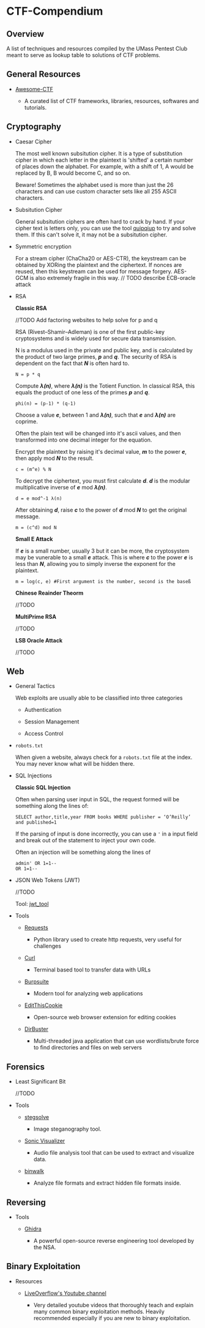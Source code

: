 # CTF-Compendium

## Overview

A list of techniques and resources compiled by the UMass Pentest Club meant to serve as lookup table to solutions of CTF problems.

## General Resources

* [Awesome-CTF](https://github.com/apsdehal/awesome-ctf)

    - A curated list of CTF frameworks, libraries, resources, softwares and tutorials. 

## Cryptography

* Caesar Cipher

	The most well known subsitution cipher. It is a type of substitution cipher in which each letter in the plaintext is 'shifted' a certain number of places down the alphabet. For example, with a shift of 1, A would be replaced by B, B would become C, and so on.

	Beware! Sometimes the alphabet used is more than just the 26 characters and can use custom character sets like all 255 ASCII characters.
	
* Subsitution Cipher

	General subsitution ciphers are often hard to crack by hand. If your cipher text is letters only, you can use the tool [quipqiup](https://quipqiup.com/) to try and solve them. If this can't solve it, it may not be a subsitution cipher.

* Symmetric encryption

	For a stream cipher (ChaCha20 or AES-CTR), the keystream can be obtained by XORing the plaintext and the ciphertext. If nonces are reused, then this keystream can be used for message forgery. AES-GCM is also extremely fragile in this way.
	// TODO describe ECB-oracle attack

* RSA
	
	**Classic RSA**

	//TODO Add factoring websites to help solve for p and q

	RSA (Rivest–Shamir–Adleman) is one of the first public-key cryptosystems and is widely used for secure data transmission.

	N is a modulus used in the private and public key, and is calculated by the product of two large primes, _**p**_ and _**q**_. The security of RSA is dependent on the fact that _**N**_ is often hard to.

	```
	N = p * q
	```

	Compute _**λ(n)**_, where _**λ(n)**_ is the Totient Function. In classical RSA, this equals the product of one less of the primes _**p**_ and _**q**_.

	```
	phi(n) = (p-1) * (q-1)
	```

	Choose a value _**e**_, between 1 and _**λ(n)**_, such that _**e**_ and _**λ(n)**_ are coprime.

	Often the plain text will be changed into it's ascii values, and then transformed into one decimal integer for the equation.

	Encrypt the plaintext by raising it's decimal value, _**m**_ to the power _**e**_, then apply mod _**N**_ to the result.

	```
	c = (m^e) % N
	```

	To decrypt the ciphertext, you must first calculate _**d**_. _**d**_ is the modular multiplicative inverse of _**e**_ mod _**λ(n)**_.

	```
	d = e mod^-1 λ(n)
	```

	After obtaining _**d**_, raise _**c**_ to the power of _**d**_ mod _**N**_ to get the original message.

	```
	m = (c^d) mod N
	```

	**Small E Attack**

	If _**e**_ is a small number, usually 3 but it can be more, the cryptosystem may be vunerable to a small _**e**_ attack. This is where _**c**_ to the power _**e**_ is less than _**N**_, allowing you to simply inverse the exponent for the plaintext.

	```
	m = log(c, e) #First argument is the number, second is the baseß
	```

	**Chinese Reainder Theorm**

	//TODO

	**MultiPrime RSA**

	//TODO

	**LSB Oracle Attack**

	//TODO

## Web

* General Tactics

	Web exploits are usually able to be classified into three categories

	- Authentication

	- Session Management 

	- Access Control

* `robots.txt` 
	
	When given a website, always check for a `robots.txt` file at the index. You may never know what will be hidden there.

* SQL Injections
	
	**Classic SQL Injection**

	Often when parsing user input in SQL, the request formed will be something along the lines of: 

	```
	SELECT author,title,year FROM books WHERE publisher = ‘O’Reilly’ and published=1
	```

	If the parsing of input is done incorrectly, you can use a ``` ' ``` in a input field and break out of the statement to inject your own code.

	Often an injection will be something along the lines of 

	```
	admin' OR 1=1--
	OR 1=1--
	```

* JSON Web Tokens (JWT)

    //TODO

    Tool: [jwt_tool](https://github.com/ticarpi/jwt_tool)

* Tools

	* [Requests](https://pypi.org/project/requests/2.7.0/)

		- Python library used to create http requests, very useful for challenges

	* [Curl](https://curl.haxx.se/)

		- Terminal based tool to transfer data with URLs

    * [Burpsuite](https://portswigger.net/burp)

        - Modern tool for analyzing web applications

    * [EditThisCookie](http://www.editthiscookie.com/)

        - Open-source web browser extension for editing cookies

    * [DirBuster](https://tools.kali.org/web-applications/dirbuster)

        - Multi-threaded java application that can use wordlists/brute force to find directories and files on web servers

## Forensics

* Least Significant Bit

    //TODO

* Tools

    * [stegsolve](https://github.com/zardus/ctf-tools/blob/master/stegsolve/install)

        - Image steganography tool.

    * [Sonic Visualizer](https://www.sonicvisualiser.org/)

        - Audio file analysis tool that can be used to extract and visualize data.

    * [binwalk](https://github.com/ReFirmLabs/binwalk)

        - Analyze file formats and extract hidden file formats inside.

## Reversing

* Tools

    * [Ghidra](https://www.nsa.gov/resources/everyone/ghidra/) 
        
        - A powerful open-source reverse engineering tool developed by the NSA.


## Binary Exploitation

* Resources

    * [LiveOverflow's Youtube channel](https://www.youtube.com/channel/UClcE-kVhqyiHCcjYwcpfj9w)

        - Very detailed youtube videos that thoroughly teach and explain many common binary exploitation methods. Heavily recommended especially if you are new to binary exploitation.

